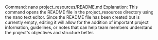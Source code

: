 Command: nano project_resources/README.md
Explanation: This command opens the README file in the project_resources directory using the nano text editor. Since the README file has been created but is currently empty, editing it will allow for the addition of important project information, guidelines, or notes that can help team members understand the project's objectives and structure better.

